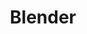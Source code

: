 ---
title: Blender
category: aplicaciones
subcategory: emprendedores
contenido: 'Una herramienta libre para la creacion 3D'
content: 'Home of the Blender project - Free and Open 3D Creation Software'
link: 'https://www.blender.org/features/'
favicon: ''
image: "blender"
---